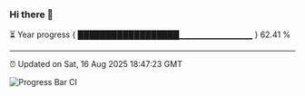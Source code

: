 ### Hi there 👋

⏳ Year progress { ██████████████████▁▁▁▁▁▁▁▁▁▁▁▁ } 62.41 %

---

⏰ Updated on Sat, 16 Aug 2025 18:47:23 GMT

![Progress Bar CI](https://github.com/IshwaranRudhara/GIT-ACTION/workflows/Progress%20Bar%20CI/badge.svg)
